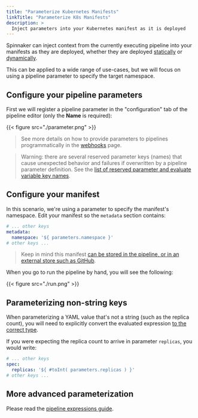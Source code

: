 ```yaml
---
title: "Parameterize Kubernetes Manifests"
linkTitle: "Parameterize K8s Manifests"
description: >
  Inject parameters into your Kubernetes manifest as it is deployed
---
```


Spinnaker can inject context from the currently executing pipeline into your
manifests as they are deployed, whether they are deployed
[statically](/docs/guides/user/kubernetes-v2/deploy-manifest/#specify-manifests-statically)
or
[dynamically](/docs/guides/user/kubernetes-v2/deploy-manifest/#specify-manifests-dynamically).

This can be applied to a wide range of use-cases, but we will focus on using a
pipeline parameter to specify the target namespace.

## Configure your pipeline parameters

First we will register a pipeline parameter in the "configuration" tab of the
pipeline editor (only the __Name__ is required):

{{< figure src="./parameter.png" >}}

> See more details on how to provide parameters to pipelines programmatically in
> the [webhooks](/docs/guides/user/triggers/webhooks) page.

> Warning: there are several reserved parameter keys (names) that cause unexpected behavior and failures
> if overwritten by a pipeline parameter definition.
> See the [list of reserved parameter and evaluate variable key names](/docs/guides/user/pipeline/expressions#list-of-reserved-parameter-and-evaluate-variable-key-names).

## Configure your manifest

In this scenario, we're using a parameter to specify the manifest's namespace.
Edit your manifest so the `metadata` section contains:

```yaml
# ... other keys
metadata:
  namespace: '${ parameters.namespace }'
# other keys ...
```

> Keep in mind this manifest [can be stored in the pipeline, or in an external
> store such as GitHub](/docs/guides/user/kubernetes-v2/deploy-manifest).

When you go to run the pipeline by hand, you will see the following:

{{< figure src="./run.png" >}}

## Parameterizing non-string keys

When parameterizing a YAML value that's not a string (such as the replica
count), you will need to explicitly convert the evaluated expression [to the
correct type](/docs/reference/pipeline/expressions/#helper-functions).

If you were expecting the replica count to arrive in parameter `replicas`, you
would write:

```yaml
# ... other keys
spec:
  replicas: '${ #toInt( parameters.replicas ) }'
# other keys ...
```


## More advanced parameterization

Please read the [pipeline expressions guide](/docs/guides/user/pipeline-expressions).
